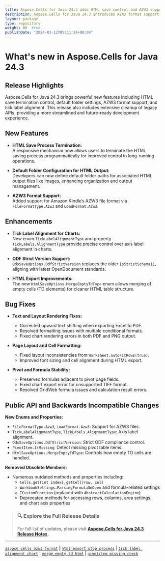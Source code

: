```yaml
---
title: Aspose.Cells for Java 24.3 adds HTML save control and AZW3 support
description: Aspose.Cells for Java 24.3 introduces AZW3 format support, advanced HTML export options, tick label alignment, and removes legacy APIs for cleaner codebase.
layout: package
type: repository
weight: 00	#rem
publishDate: "2024-03-12T09:11:14+00:00"
---
```


# What's new in Aspose.Cells for Java 24.3

## Release Highlights

Aspose.Cells for Java 24.3 brings powerful new features including HTML save termination control, default folder settings, AZW3 format support, and tick label alignment. This release also includes extensive cleanup of legacy APIs, providing a more streamlined and future-ready development experience.

## New Features

- **HTML Save Process Termination:**  
  A responsive mechanism now allows users to terminate the HTML saving process programmatically for improved control in long-running operations.

- **Default Folder Configuration for HTML Output:**  
  Developers can now define default folder paths for associated HTML output files like images, enhancing organization and output management.

- **AZW3 Format Support:**  
  Added support for Amazon Kindle’s AZW3 file format via `FileFormatType.Azw3` and `LoadFormat.Azw3`.

## Enhancements

- **Tick Label Alignment for Charts:**  
  New enum `TickLabelAlignmentType` and property `TickLabels.AlignmentType` provide precise control over axis label alignment in charts.

- **ODF Strict Version Support:**  
  `OdsSaveOptions.OdfStrictVersion` replaces the older `IsStrictSchema11`, aligning with latest OpenDocument standards.

- **HTML Export Improvements:**  
  The new `HtmlSaveOptions.MergeEmptyTdType` enum allows merging of empty cells (TD elements) for cleaner HTML table structure.

## Bug Fixes

- **Text and Layout Rendering Fixes:**
  - Corrected upward text shifting when exporting Excel to PDF.
  - Resolved formatting issues with multiple conditional formats.
  - Fixed chart rendering errors in both PDF and PNG output.

- **Page Layout and Cell Formatting:**
  - Fixed layout inconsistencies from `Worksheet.autoFitRows(true)`.
  - Improved font sizing and cell alignment during HTML export.

- **Pivot and Formula Stability:**
  - Preserved formulas adjacent to pivot page fields.
  - Fixed chart export error for unsupported TIFF format.
  - Resolved GridWeb formula issues and calculation result errors.

## Public API and Backwards Incompatible Changes

**New Enums and Properties:**
- `FileFormatType.Azw3`, `LoadFormat.Azw3`: Support for AZW3 files.
- `TickLabelAlignmentType`, `TickLabels.AlignmentType`: Axis label alignment.
- `OdsSaveOptions.OdfStrictVersion`: Strict ODF compliance control.
- `PivotItem.IsMissing`: Detect missing pivot table items.
- `HtmlSaveOptions.MergeEmptyTdType`: Controls how empty TD cells are handled.

**Removed Obsolete Members:**
- Numerous outdated methods and properties including:
  - `Cells.get(int index)`, `getCell(row, col)`
  - `WorkbookSettings.ParsingFormulaOnOpen` and formula-related settings
  - `ICustomFunction` (replaced with `AbstractCalculationEngine`)
  - Deprecated methods for accessing rows, columns, area settings, and chart axis properties

> ### 🔍 Explore the Full Release Details
>
> For full list of updates, please visit **[Aspose.Cells for Java 24.3 Release Notes](https://releases.aspose.com/cells/java/release-notes/2024/aspose-cells-for-java-24-3-release-notes/).**

---

[`aspose cells azw3 format`](https://search.aspose.com/q/aspose-cells-azw3-format.html) | [`html export stop process`](https://search.aspose.com/q/html-export-stop-process.html) | [`tick label alignment chart`](https://search.aspose.com/q/tick-label-alignment-chart.html) | [`merge empty td html`](https://search.aspose.com/q/merge-empty-td-html.html) | [`pivotitem missing check`](https://search.aspose.com/q/pivotitem-missing-check.html)
